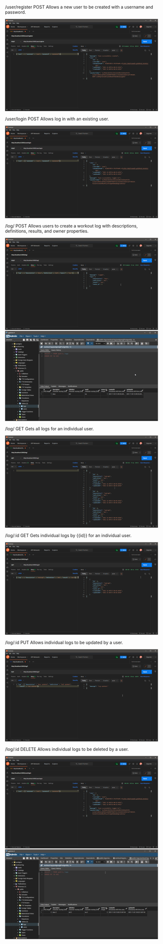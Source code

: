 /user/register 	POST 	    Allows a new user to be created with a username and password.

![POST /user/register - postman](readmeImages/Postman_6jglnTYdch.png)

/user/login 	POST 	    Allows log in with an existing user.

![POST user/login - postman](readmeImages/Postman_HofMIOneZF.png)

/log/           POST 	    Allows users to create a workout log with descriptions, definitions, results, and owner properties.

![POST /log/ - postman](readmeImages/Postman_mzIe6waRdK.png)
![POST /log/ - pgAdmin](readmeImages/pgAdmin4_YuyJEF1pGl.png)

/log/           GET 	    Gets all logs for an individual user.

![GET /log/ - postman](readmeImages/Postman_0slrHjunU3.png)

/log/:id        GET         Gets individual logs by {{id}} for an individual user.

![GET /log/:id - postman](readmeImages/Postman_vFQy8GSIUB.png)

/log/:id        PUT 	    Allows individual logs to be updated by a user.

![PUT /log/:id - postman](readmeImages/Postman_QY1yAztjPp.png)

/log/:id 	    DELETE 	    Allows individual logs to be deleted by a user.

![DELETE /log/:id - postman](readmeImages/Postman_HofMIOneZF.png)
![DELETE /log/:id - pgAdmin](readmeImages/pgAdmin4_0QLKdkmMmy.png)